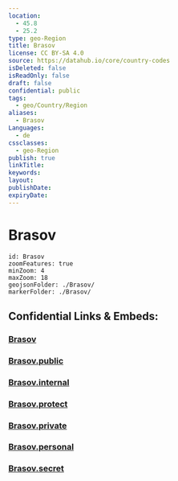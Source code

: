 ```yaml
---
location:
  - 45.8
  - 25.2
type: geo-Region
title: Brasov
license: CC BY-SA 4.0
source: https://datahub.io/core/country-codes
isDeleted: false
isReadOnly: false
draft: false
confidential: public
tags:
  - geo/Country/Region
aliases:
  - Brasov
Languages:
  - de
cssclasses:
  - geo-Region
publish: true
linkTitle:
keywords:
layout:
publishDate:
expiryDate:
---
```


# Brasov

```leaflet
id: Brasov
zoomFeatures: true 
minZoom: 4 
maxZoom: 18
geojsonFolder: ./Brasov/
markerFolder: ./Brasov/
```


## Confidential Links & Embeds: 

### [Brasov](/_Standards/Earth/Continent/Europe/Europe~East/Romania/Regions~Romania/Romania~Centru/Brasov.md) 

### [Brasov.public](/_public/Earth/Continent/Europe/Europe~East/Romania/Regions~Romania/Romania~Centru/Brasov.public.md) 

### [Brasov.internal](/_internal/Earth/Continent/Europe/Europe~East/Romania/Regions~Romania/Romania~Centru/Brasov.internal.md) 

### [Brasov.protect](/_protect/Earth/Continent/Europe/Europe~East/Romania/Regions~Romania/Romania~Centru/Brasov.protect.md) 

### [Brasov.private](/_private/Earth/Continent/Europe/Europe~East/Romania/Regions~Romania/Romania~Centru/Brasov.private.md) 

### [Brasov.personal](/_personal/Earth/Continent/Europe/Europe~East/Romania/Regions~Romania/Romania~Centru/Brasov.personal.md) 

### [Brasov.secret](/_secret/Earth/Continent/Europe/Europe~East/Romania/Regions~Romania/Romania~Centru/Brasov.secret.md)

